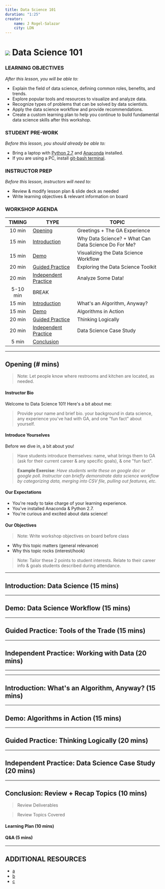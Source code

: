 ```yaml
---
title: Data Science 101
duration: "1:25"
creator:
    name: J Rogel-Salazar
    city: LDN
---
```


# ![](https://ga-dash.s3.amazonaws.com/production/assets/logo-9f88ae6c9c3871690e33280fcf557f33.png) Data Science 101

### LEARNING OBJECTIVES
*After this lesson, you will be able to:*
- Explain the field of data science, defining common roles, benefits, and trends.
- Explore popular tools and resources to visualize and analyze data.
- Recognize types of problems that can be solved by data scientists.
- Apply the data science workflow and provide recommendations.
- Create a custom learning plan to help you continue to build fundamental data science skills after this workshop.

### STUDENT PRE-WORK
*Before this lesson, you should already be able to:*
- Bring a laptop with [Python 2.7](#) and [Anaconda](#) installed.
- If you are using a PC, install [git-bash terminal](#).

### INSTRUCTOR PREP
*Before this lesson, instructors will need to:*
- Review & modify lesson plan & slide deck as needed
- Write learning objectives & relevant information on board

### WORKSHOP AGENDA
| TIMING  | TYPE  | TOPIC  |
|:-:|---|---|
| 10 min  | [Opening](#opening)  | Greetings + The GA Experience  |
| 15 min  | [Introduction](#intro1)   | Why Data Science? + What Can Data Science Do For Me? |
| 15 min  | [Demo](#demo1)  | Visualizing the Data Science Workflow  |
| 20 min  | [Guided Practice](#guided-practice1)  | Exploring the Data Science Toolkit |
| 20 min  | [Independent Practice](#ind-practice1)  | Analyze Some Data! |
| 5-10 min  | BREAK  |   |
| 15 min  | [Introduction](#intro2)   | What's an Algorithm, Anyway? |
| 15 min  | [Demo](#demo2)  | Algorithms in Action  |
| 20 min  | [Guided Practice](#guided-practice2)  | Thinking Logically  |
| 20 min  | [Independent Practice](#ind-practice2)  | Data Science Case Study |
| 5 min  | [Conclusion](#conclusion)

---

<a name="opening"></a>
## Opening (# mins)

> Note: Let people know where restrooms and kitchen are located, as needed.

#### Instructor Bio

Welcome to Data Science 101! Here's a bit about me:
> Provide your name and brief bio. your background in data science, any experience you've had with GA, and one "fun fact" about yourself.

#### Introduce Yourselves

Before we dive in, a bit about you!

> Have students introduce themselves: name, what brings them to GA (ask for their current career & any specific goals), & one "fun fact".

> **Example Exercise**: *Have students write these on google doc or google poll. Instructor can briefly demonstrate data science workflow by categorizing data, merging into CSV file,  pulling out features, etc.*


#### Our Expectations

- You're ready to take charge of your learning experience.
- You've installed Anaconda & Python 2.7.
- You're curious and excited about data science!

#### Our Objectives

> Note: Write workshop objectives on board before class

- Why this topic matters (general relevance)
- Why this topic rocks (interest/hook)

> Note: Tailor these 2 points to student interests. Relate to their career info & goals students described during attendance.


***

<a name="intro1"></a>
## Introduction: Data Science (15 mins)



***

<a name="demo1"></a>
## Demo: Data Science Workflow (15 mins)


***

<a name="guided-practice1"></a>
## Guided Practice: Tools of the Trade (15 mins)

***

<a name="ind-practice1"></a>
## Independent Practice: Working with Data (20 mins)

***

<BREAK>

***

<a name="intro2"></a>
## Introduction: What's an Algorithm, Anyway? (15 mins)



***

<a name="demo2"></a>
## Demo: Algorithms in Action (15 mins)



***

<a name="guided-practice2"></a>
## Guided Practice: Thinking Logically (20 mins)


***

<a name="ind-practice2"></a>
## Independent Practice: Data Science Case Study (20 mins)


***

<a name="conclusion"></a>
## Conclusion: Review + Recap Topics (10 mins)

> Review Deliverables

> Review Topics Covered

#### Learning Plan (10 mins)


#### Q&A (5 mins)

***

## ADDITIONAL RESOURCES

- [a](#)
- [b](#)
- [c](#)
